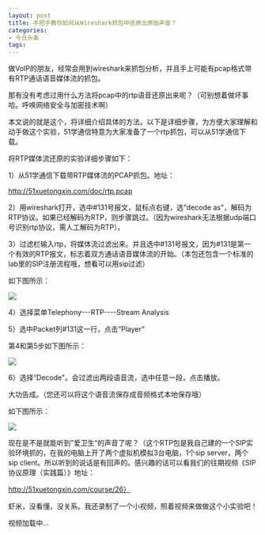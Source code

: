 ```yaml
---
layout: post
title: 手把手教你如何从Wireshark抓包中还原出原始声音？
categories:
- 今日头条
tags:
---
```

做VoIP的朋友，经常会用到wireshark来抓包分析，并且手上可能有pcap格式带有RTP通话语音媒体流的抓包。

那有没有考虑过用什么方法将pcap中的rtp语音还原出来呢？（可别想着做坏事哈。呼唤网络安全与加密技术啊）

本文说的就是这个，将详细介绍具体的方法。以下是详细步骤，为方便大家理解和动手做这个实验，51学通信特意为大家准备了一个rtp抓包，可以从51学通信下载。

将RTP媒体流还原的实验详细步骤如下：

1）从51学通信下载带RTP媒体流的PCAP抓包。地址：

http://51xuetongxin.com/doc/rtp.pcap

2）用wireshark打开，选中#131号报文，鼠标点右键，选“decode as"，解码为RTP协议。如果已经解码为RTP，则步骤跳过。（因为wireshark无法根据udp端口号识别rtp协议，需人工解码为RTP）。

3）过滤栏输入rtp，将媒体流过滤出来。并且选中#131号报文，因为#131是第一个有效的RTP报文，标志着双方通话语音媒体流的开始。（本包还包含一个标准的lab里的SIP注册流程哦，想看可以用sip过滤）

如下图所示：

![](http://p3.pstatp.com/large/6d00002248d312c4615)

4）选择菜单Telephony---RTP----Stream Analysis

5）选中Packet列#131这一行，点击“Player”

第4和第5步如下图所示：

![](http://p3.pstatp.com/large/6d1000224820fb63fe1)

6）选择“Decode"。会过滤出两段语音流，选中任意一段，点击播放。

大功告成。（您还可以将这个语音流保存成音频格式本地保存哦）

如下图所示：

![](http://p5a.pstatp.com/large/6d000022490c3b4afe5)

现在是不是就能听到”爱卫生“的声音了呢？（这个RTP包是我自己建的一个SIP实验环境抓的，在我的电脑上开了两个虚拟机模拟3台电脑，1个sip server，两个sip client。所以听到的说话是有回声的。感兴趣的话可以看我们的往期视频《SIP协议原理（实践篇）》地址：

http://51xuetongxin.com/course/26）

虾米，没看懂，没关系。我还录制了一个小视频，照着视频来做做这个小实验吧！



视频加载中...

